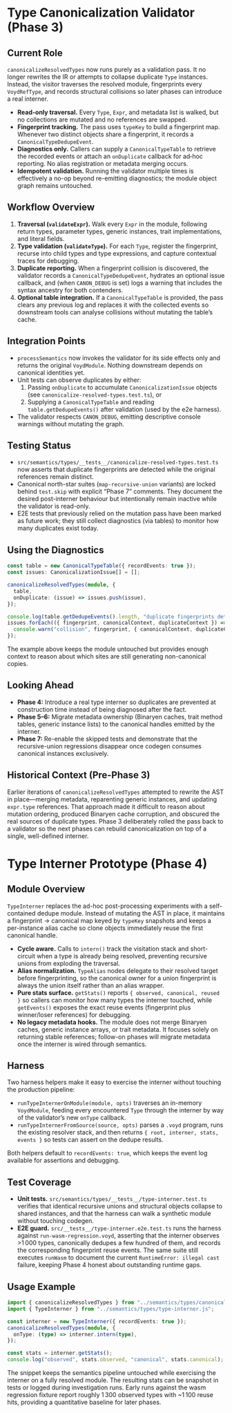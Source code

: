 # Type Canonicalization Validator (Phase 3)

## Current Role

`canonicalizeResolvedTypes` now runs purely as a validation pass. It no longer rewrites the IR or attempts to collapse duplicate `Type` instances. Instead, the visitor traverses the resolved module, fingerprints every `VoydRefType`, and records structural collisions so later phases can introduce a real interner.

- **Read-only traversal.** Every `Type`, `Expr`, and metadata list is walked, but no collections are mutated and no references are swapped.
- **Fingerprint tracking.** The pass uses `typeKey` to build a fingerprint map. Whenever two distinct objects share a fingerprint, it records a `CanonicalTypeDedupeEvent`.
- **Diagnostics only.** Callers can supply a `CanonicalTypeTable` to retrieve the recorded events or attach an `onDuplicate` callback for ad‑hoc reporting. No alias registration or metadata merging occurs.
- **Idempotent validation.** Running the validator multiple times is effectively a no-op beyond re-emitting diagnostics; the module object graph remains untouched.

## Workflow Overview

1. **Traversal (`validateExpr`).** Walk every `Expr` in the module, following return types, parameter types, generic instances, trait implementations, and literal fields.
2. **Type validation (`validateType`).** For each `Type`, register the fingerprint, recurse into child types and type expressions, and capture contextual traces for debugging.
3. **Duplicate reporting.** When a fingerprint collision is discovered, the validator records a `CanonicalTypeDedupeEvent`, hydrates an optional issue callback, and (when `CANON_DEBUG` is set) logs a warning that includes the syntax ancestry for both contenders.
4. **Optional table integration.** If a `CanonicalTypeTable` is provided, the pass clears any previous log and replaces it with the collected events so downstream tools can analyse collisions without mutating the table’s cache.

## Integration Points

- `processSemantics` now invokes the validator for its side effects only and returns the original `VoydModule`. Nothing downstream depends on canonical identities yet.
- Unit tests can observe duplicates by either:
  1. Passing `onDuplicate` to accumulate `CanonicalizationIssue` objects (see `canonicalize-resolved-types.test.ts`), or
  2. Supplying a `CanonicalTypeTable` and reading `table.getDedupeEvents()` after validation (used by the e2e harness).
- The validator respects `CANON_DEBUG`, emitting descriptive console warnings without mutating the graph.

## Testing Status

- `src/semantics/types/__tests__/canonicalize-resolved-types.test.ts` now asserts that duplicate fingerprints are detected while the original references remain distinct.
- Canonical north-star suites (`map-recursive-union` variants) are locked behind `test.skip` with explicit “Phase 7” comments. They document the desired post-interner behaviour but intentionally remain inactive while the validator is read-only.
- E2E tests that previously relied on the mutation pass have been marked as future work; they still collect diagnostics (via tables) to monitor how many duplicates exist today.

## Using the Diagnostics

```ts
const table = new CanonicalTypeTable({ recordEvents: true });
const issues: CanonicalizationIssue[] = [];

canonicalizeResolvedTypes(module, {
  table,
  onDuplicate: (issue) => issues.push(issue),
});

console.log(table.getDedupeEvents().length, "duplicate fingerprints detected");
issues.forEach(({ fingerprint, canonicalContext, duplicateContext }) => {
  console.warn("collision", fingerprint, { canonicalContext, duplicateContext });
});
```

The example above keeps the module untouched but provides enough context to reason about which sites are still generating non-canonical copies.

## Looking Ahead

- **Phase 4:** Introduce a real type interner so duplicates are prevented at construction time instead of being diagnosed after the fact.
- **Phase 5–6:** Migrate metadata ownership (Binaryen caches, trait method tables, generic instance lists) to the canonical handles emitted by the interner.
- **Phase 7:** Re-enable the skipped tests and demonstrate that the recursive-union regressions disappear once codegen consumes canonical instances exclusively.

## Historical Context (Pre-Phase 3)

Earlier iterations of `canonicalizeResolvedTypes` attempted to rewrite the AST in place—merging metadata, reparenting generic instances, and updating `expr.type` references. That approach made it difficult to reason about mutation ordering, produced Binaryen cache corruption, and obscured the real sources of duplicate types. Phase 3 deliberately rolled the pass back to a validator so the next phases can rebuild canonicalization on top of a single, well-defined interner.

# Type Interner Prototype (Phase 4)

## Module Overview

`TypeInterner` replaces the ad-hoc post-processing experiments with a self-contained dedupe module. Instead of mutating the AST in place, it maintains a fingerprint → canonical map keyed by `typeKey` snapshots and keeps a per-instance alias cache so clone objects immediately reuse the first canonical handle.

- **Cycle aware.** Calls to `intern()` track the visitation stack and short-circuit when a type is already being resolved, preventing recursive unions from exploding the traversal.
- **Alias normalization.** `TypeAlias` nodes delegate to their resolved target before fingerprinting, so the canonical owner for a union fingerprint is always the union itself rather than an alias wrapper.
- **Pure stats surface.** `getStats()` reports `{ observed, canonical, reused }` so callers can monitor how many types the interner touched, while `getEvents()` exposes the exact reuse events (fingerprint plus winner/loser references) for debugging.
- **No legacy metadata hooks.** The module does not merge Binaryen caches, generic instance arrays, or trait metadata. It focuses solely on returning stable references; follow-on phases will migrate metadata once the interner is wired through semantics.

## Harness

Two harness helpers make it easy to exercise the interner without touching the production pipeline:

- `runTypeInternerOnModule(module, opts)` traverses an in-memory `VoydModule`, feeding every encountered `Type` through the interner by way of the validator’s new `onType` callback.
- `runTypeInternerFromSource(source, opts)` parses a `.voyd` program, runs the existing resolver stack, and then returns `{ root, interner, stats, events }` so tests can assert on the dedupe results.

Both helpers default to `recordEvents: true`, which keeps the event log available for assertions and debugging.

## Test Coverage

- **Unit tests.** `src/semantics/types/__tests__/type-interner.test.ts` verifies that identical recursive unions and structural objects collapse to shared instances, and that the harness can walk a synthetic module without touching codegen.
- **E2E guard.** `src/__tests__/type-interner.e2e.test.ts` runs the harness against `run-wasm-regression.voyd`, asserting that the interner observes >1 000 types, canonically dedupes a few hundred of them, and records the corresponding fingerprint reuse events. The same suite still executes `runWasm` to document the current `RuntimeError: illegal cast` failure, keeping Phase 4 honest about outstanding runtime gaps.

## Usage Example

```ts
import { canonicalizeResolvedTypes } from "../semantics/types/canonicalize-resolved-types.js";
import { TypeInterner } from "../semantics/types/type-interner.js";

const interner = new TypeInterner({ recordEvents: true });
canonicalizeResolvedTypes(module, {
  onType: (type) => interner.intern(type),
});

const stats = interner.getStats();
console.log("observed", stats.observed, "canonical", stats.canonical);
```

The snippet keeps the semantics pipeline untouched while exercising the interner on a fully resolved module. The resulting stats can be snapshot in tests or logged during investigation runs. Early runs against the wasm regression fixture report roughly 1 300 observed types with ~1 100 reuse hits, providing a quantitative baseline for later phases.
